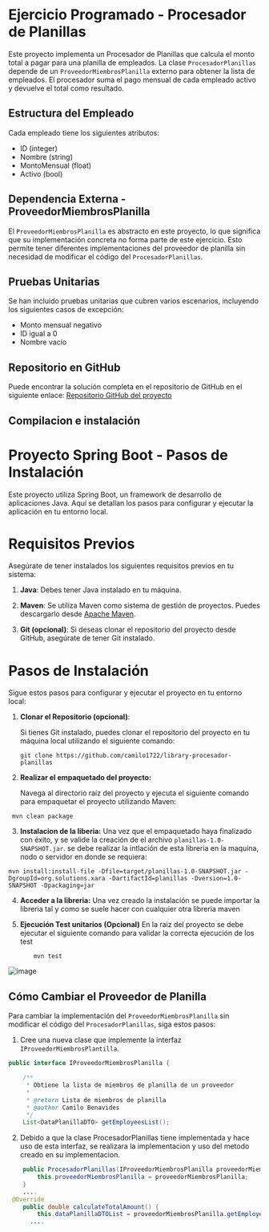 # Ejercicio Programado - Procesador de Planillas

Este proyecto implementa un Procesador de Planillas que calcula el monto total a pagar para una planilla de empleados. La clase `ProcesadorPlanillas` depende de un `ProveedorMiembrosPlanilla` externo para obtener la lista de empleados. El procesador suma el pago mensual de cada empleado activo y devuelve el total como resultado.

## Estructura del Empleado

Cada empleado tiene los siguientes atributos:
- ID (integer)
- Nombre (string)
- MontoMensual (float)
- Activo (bool)

## Dependencia Externa - ProveedorMiembrosPlanilla

El `ProveedorMiembrosPlanilla` es abstracto en este proyecto, lo que significa que su implementación concreta no forma parte de este ejercicio. Esto permite tener diferentes implementaciones del proveedor de planilla sin necesidad de modificar el código del `ProcesadorPlanillas`.

## Pruebas Unitarias

Se han incluido pruebas unitarias que cubren varios escenarios, incluyendo los siguientes casos de excepción:
- Monto mensual negativo
- ID igual a 0
- Nombre vacío

## Repositorio en GitHub

Puede encontrar la solución completa en el repositorio de GitHub en el siguiente enlace: [Repositorio GitHub del proyecto](https://github.com/camilo1722/library-procesador-planillas)

## Compilacion e instalación

# Proyecto Spring Boot - Pasos de Instalación

Este proyecto utiliza Spring Boot, un framework de desarrollo de aplicaciones Java. Aquí se detallan los pasos para configurar y ejecutar la aplicación en tu entorno local.

# Requisitos Previos

Asegúrate de tener instalados los siguientes requisitos previos en tu sistema:

1. **Java**: Debes tener Java instalado en tu máquina.

2. **Maven**: Se utiliza Maven como sistema de gestión de proyectos. Puedes descargarlo desde [Apache Maven](https://maven.apache.org/download.cgi).

3. **Git (opcional)**: Si deseas clonar el repositorio del proyecto desde GitHub, asegúrate de tener Git instalado.

# Pasos de Instalación

Sigue estos pasos para configurar y ejecutar el proyecto en tu entorno local:

1. **Clonar el Repositorio (opcional)**:

   Si tienes Git instalado, puedes clonar el repositorio del proyecto en tu máquina local utilizando el siguiente comando:

   ```shell
   git clone https://github.com/camilo1722/library-procesador-planillas

2. **Realizar el empaquetado del proyecto:**

   Navega al directorio raíz del proyecto y ejecuta el siguiente comando para empaquetar el proyecto utilizando Maven:
  ```shell
   mvn clean package
   ```

3. **Instalacion de la liberia:**
    Una vez que el empaquetado haya finalizado con éxito, y se valide la creación de el archivo `planillas-1.0-SNAPSHOT.jar`. se debe realizar la intlación de esta libreria en la maquina, nodo o servidor en donde se requiera:
  ```shell
  mvn install:install-file -Dfile=target/planillas-1.0-SNAPSHOT.jar -DgroupId=org.solutions.xara -DartifactId=planillas -Dversion=1.0-SNAPSHOT -Dpackaging=jar
  ```

4. **Acceder a la libreria:**
  Una vez creado la instalación se puede importar la libreria tal y como se suele hacer con cualquier otra libreria maven

5. **Ejecución Test unitarios (Opcional)**
   En la raiz del proyecto se debe ejecutar el siguiente comando para validar la correcta ejecución de los test

 ```shell
        mvn test
  ```

![image](https://github.com/camilo1722/library-procesador-planillas/assets/131456103/5c2a60bd-ee2f-4150-9d8b-917f3e0afbb0)


 
   




## Cómo Cambiar el Proveedor de Planilla

Para cambiar la implementación del `ProveedorMiembrosPlanilla` sin modificar el código del `ProcesadorPlanillas`, siga estos pasos:

1. Cree una nueva clase que implemente la interfaz `IProveedorMiembrosPlantilla`.

```java
public interface IProveedorMiembrosPlanilla {

    /**
     * Obtiene la lista de miembros de planilla de un proveedor
     *
     * @return Lista de miembros de planilla
     * @author Camilo Benavides
     */
    List<DataPlanillaDTO> getEmployeesList();
```



2. Debido a que la clase ProcesadorPlanillas tiene implementada y hace uso de esta interfaz, se realizara la implementacion y uso del metodo creado en su implementacion.


```java 
    public ProcesadorPlanillas(IProveedorMiembrosPlanilla proveedorMiembrosPlanilla) {
        this.proveedorMiembrosPlanilla = proveedorMiembrosPlanilla;
    }
    ....
 @Override
    public double calculateTotalAmount() {
        this.dataPlanillaDTOList = proveedorMiembrosPlanilla.getEmployeesList();
      ....

    
```
